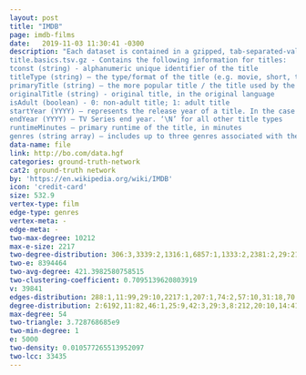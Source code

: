 ```yaml
---
layout: post
title: "IMDB"
page: imdb-films
date:   2019-11-03 11:30:41 -0300
description: "Each dataset is contained in a gzipped, tab-separated-values (TSV) formatted file in the UTF-8 character set. The first line in each file contains headers that describe what is in each column. A ‘\N’ is used to denote that a particular field is missing or null for that title/name.
title.basics.tsv.gz - Contains the following information for titles:
tconst (string) - alphanumeric unique identifier of the title
titleType (string) – the type/format of the title (e.g. movie, short, tvseries, tvepisode, video, etc)
primaryTitle (string) – the more popular title / the title used by the filmmakers on promotional materials at the point of release
originalTitle (string) - original title, in the original language
isAdult (boolean) - 0: non-adult title; 1: adult title
startYear (YYYY) – represents the release year of a title. In the case of TV Series, it is the series start year
endYear (YYYY) – TV Series end year. ‘\N’ for all other title types
runtimeMinutes – primary runtime of the title, in minutes
genres (string array) – includes up to three genres associated with the title "
data-name: file
link: http://bo.com/data.hgf
categories: ground-truth-network
cat2: ground-truth network
by: 'https://en.wikipedia.org/wiki/IMDB'
icon: 'credit-card'
size: 532.9
vertex-type: film
edge-type: genres
vertex-meta: -
edge-meta: -
two-max-degree: 10212
max-e-size: 2217
two-degree-distribution: 306:3,3339:2,1316:1,6857:1,1333:2,2381:2,29:212,3485:1,1671:1,1131:1,2564:1,2553:1
two-e: 8394464
two-avg-degree: 421.3982580758515
two-clustering-coefficient: 0.7095139620803919
v: 39841
edges-distribution: 288:1,11:99,29:10,2217:1,207:1,74:2,57:10,31:18,70:3,33:13,165:1,114:1,133:1,49:8,84:2,117:1,93:3,284:1,50:2,77:1,80:1,516:1,231:1
degree-distribution: 2:6192,11:82,46:1,25:9,42:3,29:3,8:212,20:10,14:41,31:3,33:2,18:16,26:4,35:1,17:14,49:1,44:1,4:1297,37:4,13:43,30:2
max-degree: 54
two-triangle: 3.728768685e9
two-min-degree: 1
e: 5000
two-density: 0.010577265513952097
two-lcc: 33435
---
```

